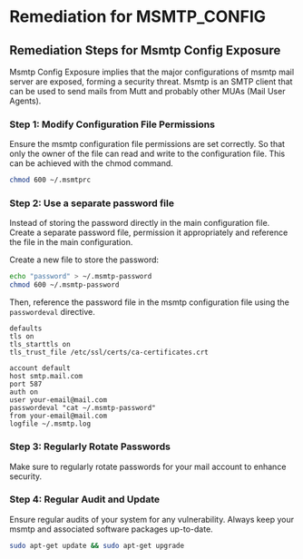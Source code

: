 # Remediation for MSMTP_CONFIG

## Remediation Steps for Msmtp Config Exposure

Msmtp Config Exposure implies that the major configurations of msmtp mail server are exposed, forming a security threat. Msmtp is an SMTP client that can be used to send mails from Mutt and probably other MUAs (Mail User Agents).

### Step 1: Modify Configuration File Permissions
Ensure the msmtp configuration file permissions are set correctly. So that only the owner of the file can read and write to the configuration file. This can be achieved with the chmod command.

```bash
chmod 600 ~/.msmtprc
```

### Step 2: Use a separate password file
Instead of storing the password directly in the main configuration file. Create a separate password file, permission it appropriately and reference the file in the main configuration.

Create a new file to store the password:
```bash
echo "password" > ~/.msmtp-password
chmod 600 ~/.msmtp-password
```
Then, reference the password file in the msmtp configuration file using the `passwordeval` directive. 

```
defaults
tls on
tls_starttls on
tls_trust_file /etc/ssl/certs/ca-certificates.crt

account default
host smtp.mail.com
port 587
auth on
user your-email@mail.com
passwordeval "cat ~/.msmtp-password"
from your-email@mail.com
logfile ~/.msmtp.log
```

### Step 3: Regularly Rotate Passwords
Make sure to regularly rotate passwords for your mail account to enhance security.

### Step 4: Regular Audit and Update
Ensure regular audits of your system for any vulnerability. Always keep your msmtp and associated software packages up-to-date.

```bash
sudo apt-get update && sudo apt-get upgrade
```